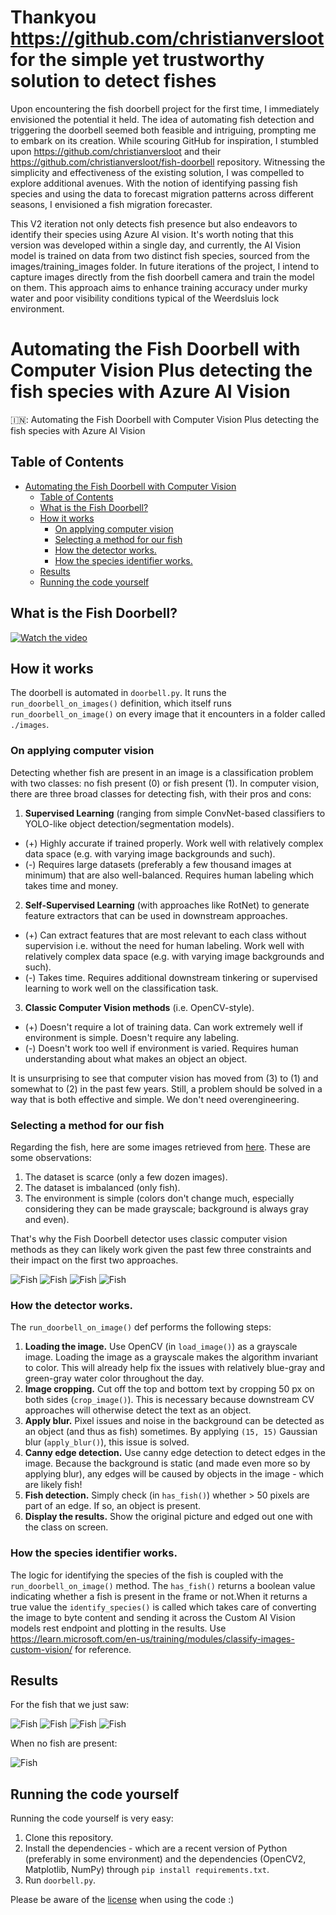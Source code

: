 # Thankyou https://github.com/christianversloot for the simple yet trustworthy solution to detect fishes
Upon encountering the fish doorbell project for the first time, I immediately envisioned the potential it held. The idea of automating fish detection and triggering the doorbell seemed both feasible and intriguing, prompting me to embark on its creation. While scouring GitHub for inspiration, I stumbled upon https://github.com/christianversloot and their https://github.com/christianversloot/fish-doorbell repository. Witnessing the simplicity and effectiveness of the existing solution, I was compelled to explore additional avenues. With the notion of identifying passing fish species and using the data to forecast migration patterns across different seasons, I envisioned a fish migration forecaster.

This V2 iteration not only detects fish presence but also endeavors to identify their species using Azure AI vision. It's worth noting that this version was developed within a single day, and currently, the AI Vision model is trained on data from two distinct fish species, sourced from the images/training_images folder. In future iterations of the project, I intend to capture images directly from the fish doorbell camera and train the model on them. This approach aims to enhance training accuracy under murky water and poor visibility conditions typical of the Weerdsluis lock environment.


# Automating the Fish Doorbell with Computer Vision Plus detecting the fish species with Azure AI Vision
🇮🇳: Automating the Fish Doorbell with Computer Vision Plus detecting the fish species with Azure AI Vision

## Table of Contents
- [Automating the Fish Doorbell with Computer Vision](#automating-the-fish-doorbell-with-computer-vision)
  * [Table of Contents](#table-of-contents)
  * [What is the Fish Doorbell?](#what-is-the-fish-doorbell-)
  * [How it works](#how-it-works)
    + [On applying computer vision](#on-applying-computer-vision)
    + [Selecting a method for our fish](#selecting-a-method-for-our-fish)
    + [How the detector works.](#how-the-detector-works)
    + [How the species identifier works.](#how-the-species-identifer-works)
  * [Results](#results)
  * [Running the code yourself](#running-the-code-yourself)

## What is the Fish Doorbell?

[![Watch the video](https://i.imgur.com/uJDRBtJ.png)](https://www.youtube.com/watch?v=0MgeR85IMOM)

## How it works
The doorbell is automated in `doorbell.py`. It runs the `run_doorbell_on_images()` definition, which itself runs `run_doorbell_on_image()` on every image that it encounters in a folder called `./images`.

### On applying computer vision
Detecting whether fish are present in an image is a classification problem with two classes: no fish present (0) or fish present (1). In computer vision, there are three broad classes for detecting fish, with their pros and cons:

1. **Supervised Learning** (ranging from simple ConvNet-based classifiers to YOLO-like object detection/segmentation models).
  * (+) Highly accurate if trained properly. Work well with relatively complex data space (e.g. with varying image backgrounds and such).
  * (-) Requires large datasets (preferably a few thousand images at minimum) that are also well-balanced. Requires human labeling which takes time and money.
2. **Self-Supervised Learning** (with approaches like RotNet) to generate feature extractors that can be used in downstream approaches.
  * (+) Can extract features that are most relevant to each class without supervision i.e. without the need for human labeling. Work well with relatively complex data space (e.g. with varying image backgrounds and such).
  * (-) Takes time. Requires additional downstream tinkering or supervised learning to work well on the classification task.
3. **Classic Computer Vision methods** (i.e. OpenCV-style).
  * (+) Doesn't require a lot of training data. Can work extremely well if environment is simple. Doesn't require any labeling.
  * (-) Doesn't work too well if environment is varied. Requires human understanding about what makes an object an object. 

It is unsurprising to see that computer vision has moved from (3) to (1) and somewhat to (2) in the past few years. Still, a problem should be solved in a way that is both effective and simple. We don't need overengineering.

### Selecting a method for our fish
Regarding the fish, here are some images retrieved from [here](https://visdeurbel.nl/beelden/). These are some observations:

1. The dataset is scarce (only a few dozen images).
2. The dataset is imbalanced (only fish).
3. The environment is simple (colors don't change much, especially considering they can be made grayscale; background is always gray and even).

That's why the Fish Doorbell detector uses classic computer vision methods as they can likely work given the past few three constraints and their impact on the first two approaches.

![Fish](./images/1.jpeg)
![Fish](./images/2.jpeg)
![Fish](./images/3.jpeg)
![Fish](./images/4.jpeg)

### How the detector works.
The `run_doorbell_on_image()` def performs the following steps:

1. **Loading the image.** Use OpenCV (in `load_image()`) as a grayscale image. Loading the image as a grayscale makes the algorithm invariant to color. This will already help fix the issues with relatively blue-gray and green-gray water color throughout the day.
2. **Image cropping.** Cut off the top and bottom text by cropping 50 px on both sides (`crop_image()`). This is necessary because downstream CV approaches will otherwise detect the text as an object.
3. **Apply blur.** Pixel issues and noise in the background can be detected as an object (and thus as fish) sometimes. By applying `(15, 15)` Gaussian blur (`apply_blur()`), this issue is solved.
4. **Canny edge detection.** Use canny edge detection to detect edges in the image. Because the background is static (and made even more so by applying blur), any edges will be caused by objects in the image - which are likely fish!
5. **Fish detection.** Simply check (in `has_fish()`) whether > 50 pixels are part of an edge. If so, an object is present.
6. **Display the results.** Show the original picture and edged out one with the class on screen.

### How the species identifier works.
The logic for identifying the species of the fish is coupled with the `run_doorbell_on_image()` method. The `has_fish()`
returns a boolean value indicating whether a fish is present in the frame or not.When it returns a true value
the `identify_species()` is called which takes care of converting the image to byte content and sending it across the 
Custom AI Vision models rest endpoint and plotting in the results.
Use https://learn.microsoft.com/en-us/training/modules/classify-images-custom-vision/ for reference.

## Results

For the fish that we just saw:

![Fish](./images_with_species_predicted/image_with_edges_0.png)
![Fish](./images_with_species_predicted/image_with_edges_1.png)
![Fish](./images_with_species_predicted/image_with_edges_2.png)
![Fish](./images_with_species_predicted/image_with_edges_3.png)

When no fish are present:

![Fish](./images_with_classes/5.jpeg)

## Running the code yourself
Running the code yourself is very easy:

1. Clone this repository.
2. Install the dependencies - which are a recent version of Python (preferably in some environment) and the dependencies (OpenCV2, Matplotlib, NumPy) through `pip install requirements.txt`.
3. Run `doorbell.py`.

Please be aware of the [license](./LICENSE) when using the code :)
